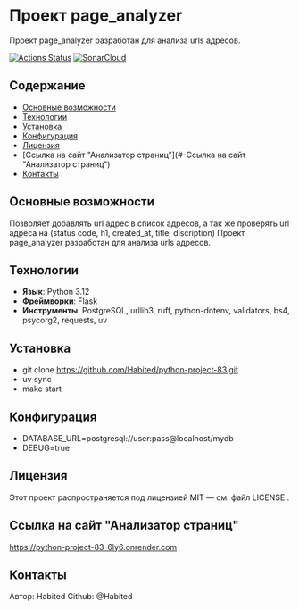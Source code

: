 # Проект page_analyzer 

Проект page_analyzer разработан для анализа urls адресов.

[![Actions Status](https://github.com/Habited/python-project-83/actions/workflows/hexlet-check.yml/badge.svg)](https://github.com/Habited/python-project-83/actions)
[![SonarCloud](https://sonarcloud.io/images/project_badges/sonarcloud-orange.svg)](https://sonarcloud.io/summary/new_code?id=python-project-83)

## Содержание

- [Основные возможности](#-основные-возможности)
- [Технологии](#-технологии)
- [Установка](#-установка)
- [Конфигурация](#-конфигурация)
- [Лицензия](#-лицензия)
- [Ссылка на сайт "Анализатор страниц"](#-Ссылка на сайт "Анализатор страниц")
- [Контакты](#-контакты)

## Основные возможности

Позволяет добавлять url адрес в список адресов, а так же проверять url адреса на (status code, h1, created_at, title, discription)
Проект page_analyzer разработан для анализа urls адресов.

## Технологии

- **Язык**: Python 3.12
- **Фреймворки**: Flask
- **Инструменты**: PostgreSQL, urllib3, ruff, python-dotenv, validators, bs4, psycorg2, requests, uv

## Установка

- git clone https://github.com/Habited/python-project-83.git
- uv sync
- make start

## Конфигурация
- DATABASE_URL=postgresql://user:pass@localhost/mydb
- DEBUG=true

## Лицензия
Этот проект распространяется под лицензией MIT — см. файл LICENSE .

## Ссылка на сайт "Анализатор страниц"
https://python-project-83-6ly6.onrender.com

## Контакты
Автор: Habited
Github: @Habited
